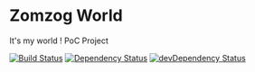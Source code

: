 # Zomzog World
It's my world ! PoC Project

[![Build Status](https://travis-ci.org/Zomzog/zomzogWorld.svg)](https://travis-ci.org/Zomzog/zomzogWorld)
[![Dependency Status](https://david-dm.org/Zomzog/zomzogWorld.svg)](https://david-dm.org/Zomzog/zomzogWorld)
[![devDependency Status](https://david-dm.org/Zomzog/zomzogWorld/dev-status.svg)](https://david-dm.org/Zomzog/zomzogWorld#info=devDependencies)